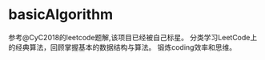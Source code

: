 # basicAlgorithm
参考@CyC2018的leetcode题解,该项目已经被自己标星。
分类学习LeetCode上的经典算法，回顾掌握基本的数据结构与算法。
锻炼coding效率和思维。
